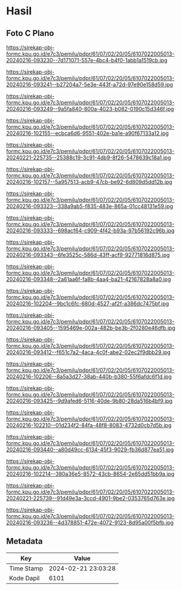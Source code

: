 # Hasil

## Foto C Plano

https://sirekap-obj-formc.kpu.go.id/e7c3/pemilu/pdpr/61/07/02/20/05/6107022005013-20240216-093230--7d171071-557e-4bc4-b4f0-1abb1a1519cb.jpg

https://sirekap-obj-formc.kpu.go.id/e7c3/pemilu/pdpr/61/07/02/20/05/6107022005013-20240216-093241--b27204a7-5e3e-443f-a72d-97e90e158d59.jpg

https://sirekap-obj-formc.kpu.go.id/e7c3/pemilu/pdpr/61/07/02/20/05/6107022005013-20240216-093249--9a5fa840-800a-4023-b082-0190c15d346f.jpg

https://sirekap-obj-formc.kpu.go.id/e7c3/pemilu/pdpr/61/07/02/20/05/6107022005013-20240216-102155--ecbca6d6-9551-402e-ba1e-a90f67133a12.jpg

https://sirekap-obj-formc.kpu.go.id/e7c3/pemilu/pdpr/61/07/02/20/05/6107022005013-20240221-225735--25388c19-3c91-4db9-8f26-5478639c18a1.jpg

https://sirekap-obj-formc.kpu.go.id/e7c3/pemilu/pdpr/61/07/02/20/05/6107022005013-20240216-102157--5a957513-acb9-47cb-be92-6d809d5dd12b.jpg

https://sirekap-obj-formc.kpu.go.id/e7c3/pemilu/pdpr/61/07/02/20/05/6107022005013-20240216-093323--338a9ab5-f835-483e-865a-01cc48131e59.jpg

https://sirekap-obj-formc.kpu.go.id/e7c3/pemilu/pdpr/61/07/02/20/05/6107022005013-20240216-093333--698acf64-c909-4f42-b93a-97b56192c96b.jpg

https://sirekap-obj-formc.kpu.go.id/e7c3/pemilu/pdpr/61/07/02/20/05/6107022005013-20240216-093343--6fe3525c-586d-43ff-acf9-92771816d875.jpg

https://sirekap-obj-formc.kpu.go.id/e7c3/pemilu/pdpr/61/07/02/20/05/6107022005013-20240216-093348--2a61aa6f-fa8b-4aa4-ba21-42167828a8a0.jpg

https://sirekap-obj-formc.kpu.go.id/e7c3/pemilu/pdpr/61/07/02/20/05/6107022005013-20240216-102204--9bc1c6fc-680d-4527-af2f-a386dc7475bf.jpg

https://sirekap-obj-formc.kpu.go.id/e7c3/pemilu/pdpr/61/07/02/20/05/6107022005013-20240216-093405--1595469e-002a-482b-be3b-2f0280e46dfb.jpg

https://sirekap-obj-formc.kpu.go.id/e7c3/pemilu/pdpr/61/07/02/20/05/6107022005013-20240216-093412--f651c7a2-4aca-4c0f-abe2-02ec2f9dbb29.jpg

https://sirekap-obj-formc.kpu.go.id/e7c3/pemilu/pdpr/61/07/02/20/05/6107022005013-20240216-102206--8a5a3d27-38ab-440b-b380-55f6afdc6f1d.jpg

https://sirekap-obj-formc.kpu.go.id/e7c3/pemilu/pdpr/61/07/02/20/05/6107022005013-20240216-093425--9d9afed6-5116-40de-9b80-28da516b4bf9.jpg

https://sirekap-obj-formc.kpu.go.id/e7c3/pemilu/pdpr/61/07/02/20/05/6107022005013-20240216-102210--01d234f2-84fa-48f8-8083-4732d0cb7d5b.jpg

https://sirekap-obj-formc.kpu.go.id/e7c3/pemilu/pdpr/61/07/02/20/05/6107022005013-20240216-093440--a80d49cc-6134-45f3-9029-fb36d877ea51.jpg

https://sirekap-obj-formc.kpu.go.id/e7c3/pemilu/pdpr/61/07/02/20/05/6107022005013-20240216-102214--380a36e5-8572-43cb-8654-2e65dd51bb9a.jpg

https://sirekap-obj-formc.kpu.go.id/e7c3/pemilu/pdpr/61/07/02/20/05/6107022005013-20240221-225739--91d49e3a-3ccd-4901-9be2-0353765d763e.jpg

https://sirekap-obj-formc.kpu.go.id/e7c3/pemilu/pdpr/61/07/02/20/05/6107022005013-20240216-093236--4d378851-472e-4072-9123-8d95a00f5bfb.jpg


## Metadata

| Key        | Value               |
| ---------- | ------------------- |
| Time Stamp | 2024-02-21 23:03:28 |
| Kode Dapil | 6101                |



